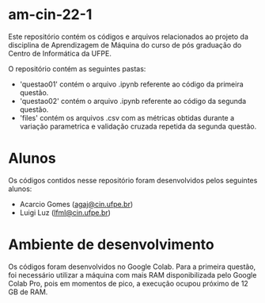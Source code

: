 # am-cin-22-1

Este repositório contém os códigos e arquivos relacionados ao projeto da disciplina de Aprendizagem de Máquina do curso de pós graduação do Centro de Informática da UFPE.

O repositório contém as seguintes pastas:

- 'questao01' contém o arquivo .ipynb referente ao código da primeira questão.
- 'questao02' contém o arquivo .ipynb referente ao código da segunda questão.
- 'files' contém os arquivos .csv com as métricas obtidas durante a variação parametrica e validação cruzada repetida da segunda questão.

# Alunos

Os códigos contidos nesse repositório foram desenvolvidos pelos seguintes alunos:

- Acarcio Gomes (agaj@cin.ufpe.br)
- Luigi Luz (lfml@cin.ufpe.br)

# Ambiente de desenvolvimento

Os códigos foram desenvolvidos no Google Colab. Para a primeira questão, foi necessário utilizar a máquina com mais RAM disponibilizada pelo Google Colab Pro, pois em momentos de pico, a execução ocupou próximo de 12 GB de RAM.